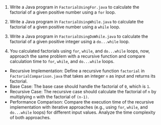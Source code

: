1. Write a Java program in ```FactorialUsingFor.java``` to calculate the factorial of a given positive number using a ```for``` loop.

2. Write a Java program in ```FactorialUsingWhile.java``` to calculate the factorial of a given positive number using a ```while``` loop.

3. Write a Java program in ```FactorialUsingDoWhile.java``` to calculate the factorial of a given positive integer using a ```do...while``` loop.

4. You calculated factorials using ```for```, ```while```, and ```do...while``` loops, now, approach the same problem with a recursive function and compare calculation time to ```for```, ```while```, and ```do...while``` loops.
- Recursive Implementation: Define a recursive function ```factorial``` in ```FactorialComparison.java``` that takes an integer ```n``` as input and returns its factorial.
- Base Case: The base case should handle the factorial of ```0```, which is ```1```.
- Recursive Case: The recursive case should calculate the factorial of ```n``` by multiplying ```n``` with the factorial of ```(n-1)```.
- Performance Comparison: Compare the execution time of the recursive implementation with iterative approaches (e.g., using ```for```, ```while```, and ```do...while``` loops) for different input values. Analyze the time complexity of both approaches.

